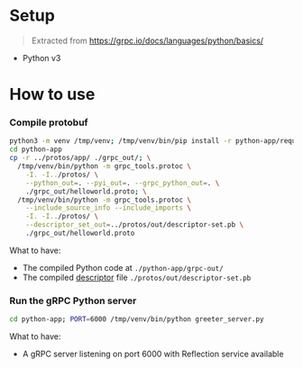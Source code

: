 # Setup

> Extracted from https://grpc.io/docs/languages/python/basics/

- Python v3

# How to use

### Compile protobuf

```bash
python3 -m venv /tmp/venv; /tmp/venv/bin/pip install -r python-app/requirements.txt
cd python-app
cp -r ../protos/app/ ./grpc_out/; \
  /tmp/venv/bin/python -m grpc_tools.protoc \
    -I. -I../protos/ \
    --python_out=. --pyi_out=. --grpc_python_out=. \
    ./grpc_out/helloworld.proto; \
  /tmp/venv/bin/python -m grpc_tools.protoc \
    --include_source_info --include_imports \
    -I. -I../protos/ \
    --descriptor_set_out=../protos/out/descriptor-set.pb \
    ./grpc_out/helloworld.proto
```

What to have:
- The compiled Python code at `./python-app/grpc-out/`
- The compiled [descriptor](https://protobuf.com/docs/descriptors) file `./protos/out/descriptor-set.pb`

### Run the gRPC Python server

```bash
cd python-app; PORT=6000 /tmp/venv/bin/python greeter_server.py
```

What to have:
- A gRPC server listening on port 6000 with Reflection service available

